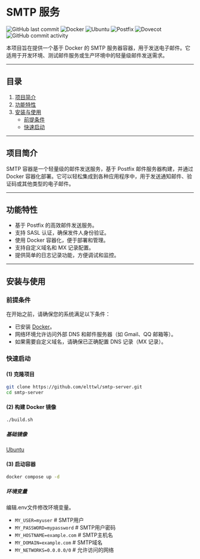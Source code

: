 # SMTP 服务

![GitHub last commit](https://img.shields.io/github/last-commit/elttwl/smtp-server)
![Docker](https://img.shields.io/badge/Docker-v28.0.1-blue)
![Ubuntu](https://img.shields.io/badge/Ubuntu-v24.04-blue)
![Postfix](https://img.shields.io/badge/Postfix-v3.8.6-blue)
![Dovecot](https://img.shields.io/badge/Dovecot-v2.3.21-blue)
![GitHub commit activity](https://img.shields.io/github/commit-activity/m/elttwl/smtp-server)


本项目旨在提供一个基于 Docker 的 SMTP 服务器容器，用于发送电子邮件。它适用于开发环境、测试邮件服务或生产环境中的轻量级邮件发送需求。

---

## **目录**

1. [项目简介](#项目简介)
2. [功能特性](#功能特性)
3. [安装与使用](#安装与使用)
   - [前提条件](#前提条件)
   - [快速启动](#快速启动)

---

## **项目简介**

SMTP 容器是一个轻量级的邮件发送服务，基于 Postfix 邮件服务器构建，并通过 Docker 容器化部署。它可以轻松集成到各种应用程序中，用于发送通知邮件、验证码或其他类型的电子邮件。

---

## **功能特性**

- 基于 Postfix 的高效邮件发送服务。
- 支持 SASL 认证，确保发件人身份验证。
- 使用 Docker 容器化，便于部署和管理。
- 支持自定义域名和 MX 记录配置。
- 提供简单的日志记录功能，方便调试和监控。

---

## **安装与使用**

### **前提条件**

在开始之前，请确保您的系统满足以下条件：

- 已安装 [Docker](https://www.docker.com/)。
- 网络环境允许访问外部 DNS 和邮件服务器（如 Gmail、QQ 邮箱等）。
- 如果需要自定义域名，请确保已正确配置 DNS 记录（MX 记录）。

### **快速启动**

#### **(1) 克隆项目**

```bash
git clone https://github.com/elttwl/smtp-server.git
cd smtp-server
```

#### **(2) 构建 Docker 镜像**
```bash
./build.sh
```

##### 基础镜像
[Ubuntu](https://hub.docker.com/_/ubuntu/)

#### **(3) 启动容器**
```bash
docker compose up -d
```

##### 环境变量
编辑.env文件修改环境变量。
- `MY_USER=myuser` # SMTP用户
- `MY_PASSWORD=mypassword` # SMTP用户密码
- `MY_HOSTNAME=example.com` # SMTP主机名
- `MY_DOMAIN=example.com` # SMTP域名
- `MY_NETWORKS=0.0.0.0/0` # 允许访问的网络

